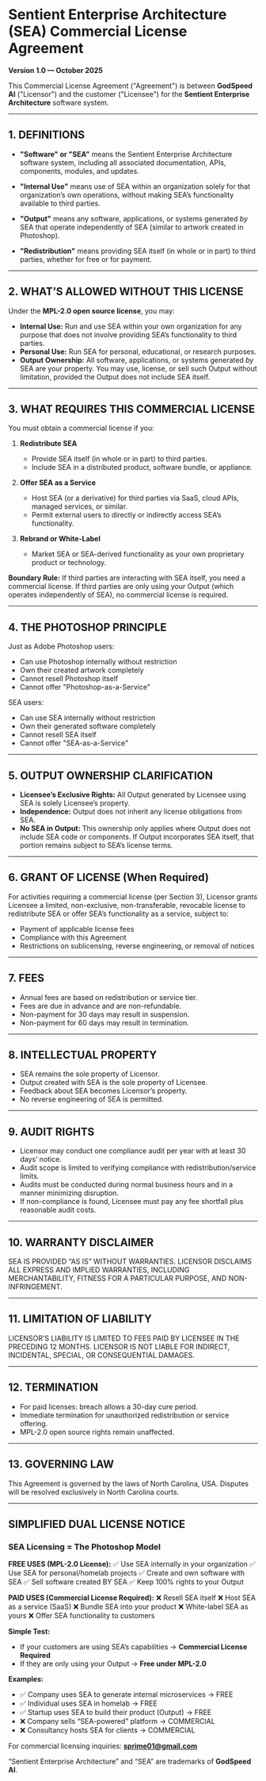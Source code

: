 # Sentient Enterprise Architecture (SEA) Commercial License Agreement

**Version 1.0 — October 2025**

This Commercial License Agreement ("Agreement") is between **GodSpeed AI** ("Licensor") and the customer ("Licensee") for the **Sentient Enterprise Architecture** software system.

---

## 1. DEFINITIONS

* **"Software" or "SEA"** means the Sentient Enterprise Architecture software system, including all associated documentation, APIs, components, modules, and updates.

* **"Internal Use"** means use of SEA within an organization solely for that organization’s own operations, without making SEA’s functionality available to third parties.

* **"Output"** means any software, applications, or systems generated *by* SEA that operate independently of SEA (similar to artwork created in Photoshop).

* **"Redistribution"** means providing SEA itself (in whole or in part) to third parties, whether for free or for payment.

---

## 2. WHAT’S ALLOWED WITHOUT THIS LICENSE

Under the **MPL-2.0 open source license**, you may:

* **Internal Use:** Run and use SEA within your own organization for any purpose that does not involve providing SEA’s functionality to third parties.
* **Personal Use:** Run SEA for personal, educational, or research purposes.
* **Output Ownership:** All software, applications, or systems generated *by* SEA are your property. You may use, license, or sell such Output without limitation, provided the Output does not include SEA itself.

---

## 3. WHAT REQUIRES THIS COMMERCIAL LICENSE

You must obtain a commercial license if you:

1. **Redistribute SEA**

   * Provide SEA itself (in whole or in part) to third parties.
   * Include SEA in a distributed product, software bundle, or appliance.

2. **Offer SEA as a Service**

   * Host SEA (or a derivative) for third parties via SaaS, cloud APIs, managed services, or similar.
   * Permit external users to directly or indirectly access SEA’s functionality.

3. **Rebrand or White-Label**

   * Market SEA or SEA-derived functionality as your own proprietary product or technology.

**Boundary Rule:** If third parties are interacting with SEA itself, you need a commercial license. If third parties are only using your Output (which operates independently of SEA), no commercial license is required.

---

## 4. THE PHOTOSHOP PRINCIPLE

Just as Adobe Photoshop users:

* Can use Photoshop internally without restriction
* Own their created artwork completely
* Cannot resell Photoshop itself
* Cannot offer "Photoshop-as-a-Service"

SEA users:

* Can use SEA internally without restriction
* Own their generated software completely
* Cannot resell SEA itself
* Cannot offer "SEA-as-a-Service"

---

## 5. OUTPUT OWNERSHIP CLARIFICATION

* **Licensee’s Exclusive Rights:** All Output generated by Licensee using SEA is solely Licensee’s property.
* **Independence:** Output does not inherit any license obligations from SEA.
* **No SEA in Output:** This ownership only applies where Output does not include SEA code or components. If Output incorporates SEA itself, that portion remains subject to SEA’s license terms.

---

## 6. GRANT OF LICENSE (When Required)

For activities requiring a commercial license (per Section 3), Licensor grants Licensee a limited, non-exclusive, non-transferable, revocable license to redistribute SEA or offer SEA’s functionality as a service, subject to:

* Payment of applicable license fees
* Compliance with this Agreement
* Restrictions on sublicensing, reverse engineering, or removal of notices

---

## 7. FEES

* Annual fees are based on redistribution or service tier.
* Fees are due in advance and are non-refundable.
* Non-payment for 30 days may result in suspension.
* Non-payment for 60 days may result in termination.

---

## 8. INTELLECTUAL PROPERTY

* SEA remains the sole property of Licensor.
* Output created with SEA is the sole property of Licensee.
* Feedback about SEA becomes Licensor’s property.
* No reverse engineering of SEA is permitted.

---

## 9. AUDIT RIGHTS

* Licensor may conduct one compliance audit per year with at least 30 days’ notice.
* Audit scope is limited to verifying compliance with redistribution/service limits.
* Audits must be conducted during normal business hours and in a manner minimizing disruption.
* If non-compliance is found, Licensee must pay any fee shortfall plus reasonable audit costs.

---

## 10. WARRANTY DISCLAIMER

SEA IS PROVIDED “AS IS” WITHOUT WARRANTIES. LICENSOR DISCLAIMS ALL EXPRESS AND IMPLIED WARRANTIES, INCLUDING MERCHANTABILITY, FITNESS FOR A PARTICULAR PURPOSE, AND NON-INFRINGEMENT.

---

## 11. LIMITATION OF LIABILITY

LICENSOR’S LIABILITY IS LIMITED TO FEES PAID BY LICENSEE IN THE PRECEDING 12 MONTHS. LICENSOR IS NOT LIABLE FOR INDIRECT, INCIDENTAL, SPECIAL, OR CONSEQUENTIAL DAMAGES.

---

## 12. TERMINATION

* For paid licenses: breach allows a 30-day cure period.
* Immediate termination for unauthorized redistribution or service offering.
* MPL-2.0 open source rights remain unaffected.

---

## 13. GOVERNING LAW

This Agreement is governed by the laws of North Carolina, USA. Disputes will be resolved exclusively in North Carolina courts.

---

## SIMPLIFIED DUAL LICENSE NOTICE

### SEA Licensing = The Photoshop Model

**FREE USES (MPL-2.0 License):**
✅ Use SEA internally in your organization
✅ Use SEA for personal/homelab projects
✅ Create and own software with SEA
✅ Sell software created BY SEA
✅ Keep 100% rights to your Output

**PAID USES (Commercial License Required):**
❌ Resell SEA itself
❌ Host SEA as a service (SaaS)
❌ Bundle SEA into your product
❌ White-label SEA as yours
❌ Offer SEA functionality to customers

**Simple Test:**

* If your customers are using SEA’s capabilities → **Commercial License Required**
* If they are only using your Output → **Free under MPL-2.0**

**Examples:**

* ✅ Company uses SEA to generate internal microservices → FREE
* ✅ Individual uses SEA in homelab → FREE
* ✅ Startup uses SEA to build their product (Output) → FREE
* ❌ Company sells “SEA-powered” platform → COMMERCIAL
* ❌ Consultancy hosts SEA for clients → COMMERCIAL

For commercial licensing inquiries: **[sprime01@gmail.com](mailto:sprime01@gmail.com)**

“Sentient Enterprise Architecture” and “SEA” are trademarks of **GodSpeed AI**.
